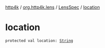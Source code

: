 [http4k](../../index.md) / [org.http4k.lens](../index.md) / [LensSpec](index.md) / [location](./location.md)

# location

`protected val location: `[`String`](https://kotlinlang.org/api/latest/jvm/stdlib/kotlin/-string/index.html)
